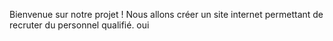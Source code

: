 Bienvenue sur notre projet !
Nous allons créer un site internet permettant de recruter du personnel qualifié.
oui
